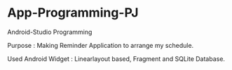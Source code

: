 # App-Programming-PJ
Android-Studio Programming

Purpose : Making Reminder Application to arrange my schedule.

Used Android Widget : Linearlayout based, Fragment and SQLite Database.
